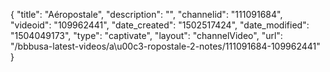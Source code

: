 {
    "title": "A&eacute;ropostale",
    "description": "",
    "channelid": "111091684",
    "videoid": "109962441",
    "date_created": "1502517424",
    "date_modified": "1504049173",
    "type": "captivate",
    "layout": "channelVideo",
    "url": "\/bbbusa-latest-videos\/a\u00c3-ropostale-2-notes\/111091684-109962441"
}